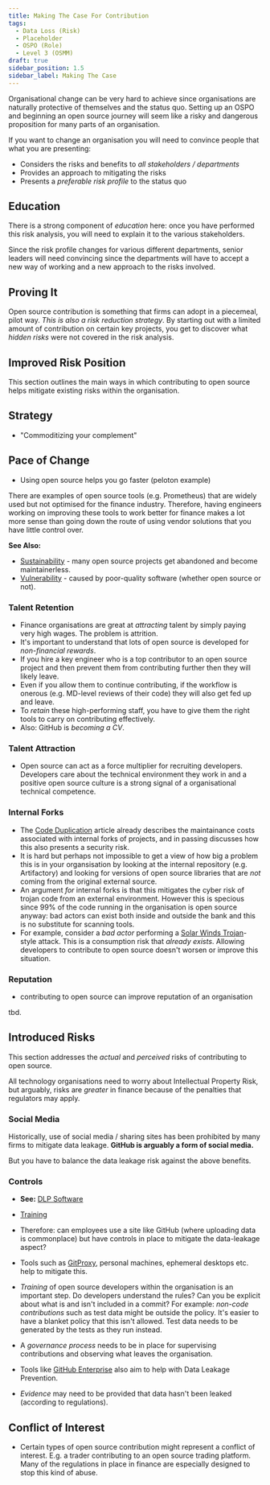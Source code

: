 ```yaml
---
title: Making The Case For Contribution
tags: 
  - Data Loss (Risk)
  - Placeholder
  - OSPO (Role)
  - Level 3 (OSMM)
draft: true
sidebar_position: 1.5
sidebar_label: Making The Case
---
```


Organisational change can be very hard to achieve since organisations are naturally protective of themselves and the status quo.  Setting up an OSPO and beginning an open source journey will seem like a risky and dangerous proposition for many parts of an organisation.  

If you want to change an organisation you will need to convince people that what you are presenting:

 - Considers the risks and benefits to _all stakeholders / departments_
 - Provides an approach to mitigating the risks
 - Presents a _preferable risk profile_ to the status quo

## Education

There is a strong component of _education_ here:  once you have performed this risk analysis, you will need to explain it to the various stakeholders.  

Since the risk profile changes for various different departments, senior leaders will need convincing since the departments will have to accept a new way of working and a new approach to the risks involved.

## Proving It

Open source contribution is something that firms can adopt in a piecemeal, pilot way.  _This is also a risk reduction strategy_.   By starting out with a limited amount of contribution on certain key projects, you get to discover what _hidden risks_ were not covered in the risk analysis.   
 
## Improved Risk Position

This section outlines the main ways in which contributing to open source helps mitigate existing risks within the organisation.

<BoxOut title="Strategic Risk" image="/img/bok/risks/strategic-risk.png" link="../../Risks/Strategic-Risk" linkText="Strategic Risk Details">

## Strategy

 - "Commoditizing your complement"
 
## Pace of Change

 - Using open source helps you go faster (peloton example)

</BoxOut>

<BoxOut title="Dependency Risk" image="/img/bok/risks/dependency-risk.png" link="../../Risks/Dependency-Risk" linkText="Dependency Risk Details">

There are examples of open source tools (e.g. Prometheus) that are widely used but not optimised for the finance industry.  Therefore, having engineers working on improving these tools to work better for finance makes a lot more sense than going down the route of using vendor solutions that you have little control over.
 
**See Also:** 

 - [Sustainability](../../Risks/Dependency-Risk#sustainability) - many open source projects get abandoned and become maintainerless.
 - [Vulnerability](../../Risks/Dependency-Risk#vulnerability) - caused by poor-quality software (whether open source or not).

</BoxOut>

<BoxOut title="Staff-Risk" image="/img/bok/risks/staff-risk.png" link="../../Risks/Staff-Risk" linkText="Staff Risk Details">

### Talent Retention

 - Finance organisations are great at _attracting_ talent by simply paying very high wages.  The problem is attrition.  
 - It's important to understand that lots of open source is developed for _non-financial rewards_.   
 - If you hire a key engineer who is a top contributor to an open source project and then prevent them from contributing further then they will likely leave.
 - Even if you allow them to continue contributing, if the workflow is onerous (e.g. MD-level reviews of their code) they will also get fed up and leave.
 - To _retain_ these high-performing staff, you have to give them the right tools to carry on contributing effectively.
 - Also: GitHub is _becoming a CV_.  
 
### Talent Attraction

 - Open source can act as a force multiplier for recruiting developers.  Developers care about the technical environment they work in and a positive open source culture is a strong signal of a organisational technical competence.

</BoxOut>
 
<BoxOut title="Codebase-Risk" image="/img/bok/risks/codebase-risk.png" link="../../Risks/Codebase-Risk" linkText="Codebase Risk Details"> 

### Internal Forks

 - The [Code Duplication](code-duplication) article already describes the maintainance costs associated with internal forks of projects, and in passing discusses how this also presents a security risk.
 - It is hard but perhaps not impossible to get a view of how big a problem this is in your organsisation by looking at the internal repository (e.g. Artifactory) and looking for versions of open source libraries that are _not_ coming from the original external source.
 - An argument _for_ internal forks is that this mitigates the cyber risk of trojan code from an external environment.  However this is specious since 99% of the code running in the organisation is open source anyway: bad actors can exist both inside and outside the bank and this is no substitute for scanning tools.
 - For example, consider a  _bad actor_ performing a [Solar Winds Trojan](https://www.cisecurity.org/solarwinds)-style attack.  This is a consumption risk that _already exists_.  Allowing developers to contribute to open source doesn't worsen or improve this situation.   

</BoxOut>

<BoxOut title="Reputational Risk" image="/img/bok/risks/reputational-risk.png"  link="../../Risks/Reputational-Risk" linkText="Reputational Risk Details">

### Reputation

 - contributing to open source can improve reputation of an organisation
 
tbd.

</BoxOut>

## Introduced Risks

This section addresses the _actual_ and _perceived_ risks of contributing to open source.

<BoxOut title="Data Leakage Risk" image="/img/bok/risks/data-leakage-risk.png"  link="../../Risks/Data-Leakage-Risk" linkText="Data Leakage Risk Details">

All technology organisations need to worry about Intellectual Property Risk, but arguably, risks are _greater_ in finance because of the penalties that regulators may apply.

### Social Media

Historically, use of social media / sharing sites has been prohibited by many firms to mitigate data leakage.  **GitHub is arguably a form of social media.** 

But you have to balance the data leakage risk against the above benefits. 

### Controls

- **See:** [DLP Software](../Artifacts/DLP-Software)
- [Training](Contribution-Training)

 -   Therefore:   can employees use a site like GitHub (where uploading data is commonplace) but have controls in place to mitigate the data-leakage aspect?
 - Tools such as [GitProxy](http://github.com/finos/Git-Proxy), personal machines, ephemeral desktops etc. help to mitigate this.  
 - _Training_ of open source developers within the organisation is an important step.  Do developers understand the rules?  Can you be explicit about what is and isn't included in a commit?  For example:  _non-code contributions_ such as test data might be outside the policy.  It's easier to have a blanket policy that this isn't allowed.  Test data needs to be generated by the tests as they run instead.
 - A _governance process_ needs to be in place for supervising contributions and observing what leaves the organisation.
 - Tools like [GitHub Enterprise](https://github.com/enterprise) also aim to help with Data Leakage Prevention.
 - _Evidence_ may need to be provided that data hasn't been leaked (according to regulations).

</BoxOut>


<BoxOut title="Operational Risk" image="/img/bok/risks/operational-risk.png"  link="../../Risks/Operational-Risk" linkText="Operational Risk Details">

## Conflict of Interest

 - Certain types of open source contribution might represent a conflict of interest.  E.g. a trader contributing to an open source trading platform.  Many of the regulations in place in finance are especially designed to stop this kind of abuse.  

</BoxOut>

